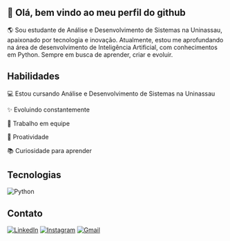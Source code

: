 ## 👋 Olá, bem vindo ao meu perfil do github

🌎 Sou estudante de Análise e Desenvolvimento de Sistemas na Uninassau, apaixonado por tecnologia e inovação. Atualmente, estou me aprofundando na área de desenvolvimento de Inteligência Artificial, com conhecimentos em Python. Sempre em busca de aprender, criar e evoluir. 

## Habilidades

💻 Estou cursando Análise e Desenvolvimento de Sistemas na Uninassau 

✨ Evoluindo constantemente

🤝 Trabalho em equipe

🚀 Proatividade

📚 Curiosidade para aprender

## Tecnologias
![Python](https://img.shields.io/badge/python-3670A0?style=for-the-badge&logo=python&logoColor=ffdd54) 

## Contato
[![LinkedIn](https://img.shields.io/badge/LinkedIn-0077B5?style=for-the-badge&logo=linkedin&logoColor=white)](https://www.linkedin.com/in/joão-henrique-a0109b251/)
[![Instagram](https://img.shields.io/badge/-Instagram-%23E4405F?style=for-the-badge&logo=instagram&logoColor=white)](https://www.instagram.com/j.henrique.001/) 
[![Gmail](https://img.shields.io/badge/Gmail-333333?style=for-the-badge&logo=gmail&logoColor=red)](henriquemendes5665@gmail.com)
